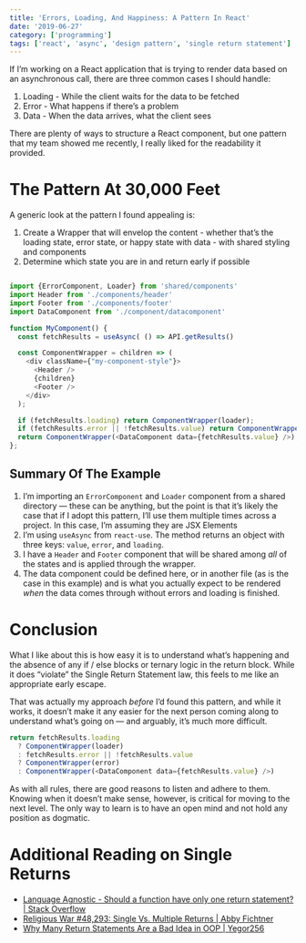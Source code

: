 ```yaml
---
title: 'Errors, Loading, And Happiness: A Pattern In React'
date: '2019-06-27'
category: ['programming']
tags: ['react', 'async', 'design pattern', 'single return statement']
---
```


If I’m working on a React application that is trying to render data based on an asynchronous call, there are three common cases I should handle:

1. Loading - While the client waits for the data to be fetched
2. Error - What happens if there’s a problem
3. Data - When the data arrives, what the client sees

There are plenty of ways to structure a React component, but one pattern that my team showed me recently, I really liked for the readability it provided.

# The Pattern At 30,000 Feet

A generic look at the pattern I found appealing is:

1. Create a Wrapper that will envelop the content - whether that’s the loading state, error state, or happy state with data - with shared styling and components
2. Determine which state you are in and return early if possible

```javascript

import {ErrorComponent, Loader} from 'shared/components'
import Header from './components/header'
import Footer from './components/footer'
import DataComponent from './component/datacomponent'

function MyComponent() {
  const fetchResults = useAsync( () => API.getResults()

  const ComponentWrapper = children => (
    <div className={"my-component-style"}>
      <Header />
      {children}
      <Footer />
    </div>
  );

  if (fetchResults.loading) return ComponentWrapper(loader);
  if (fetchResults.error || !fetchResults.value) return ComponentWrapper(error);
  return ComponentWrapper(<DataComponent data={fetchResults.value} />);
};

```

## Summary Of The Example

1. I’m importing an `ErrorComponent` and `Loader` component from a shared directory — these can be anything, but the point is that it’s likely the case that if I adopt this pattern, I’ll use them multiple times across a project. In this case, I’m assuming they are JSX Elements
2. I’m using `useAsync` from `react-use`. The method returns an object with three keys: `value`, `error`, and `loading`.
3. I have a `Header` and `Footer` component that will be shared among _all_ of the states and is applied through the wrapper.
4. The data component could be defined here, or in another file (as is the case in this example) and is what you actually expect to be rendered _when_ the data comes through without errors and loading is finished.

# Conclusion

What I like about this is how easy it is to understand what’s happening and the absence of any if / else blocks or ternary logic in the return block. While it does “violate” the Single Return Statement law, this feels to me like an appropriate early escape.

That was actually my approach _before_ I’d found this pattern, and while it works, it doesn’t make it any easier for the next person coming along to understand what’s going on — and arguably, it’s much more difficult.

```javascript
return fetchResults.loading
  ? ComponentWrapper(loader)
  : fetchResults.error || !fetchResults.value
  ? ComponentWrapper(error)
  : ComponentWrapper(<DataComponent data={fetchResults.value} />)
```

As with all rules, there are good reasons to listen and adhere to them. Knowing when it doesn’t make sense, however, is critical for moving to the next level. The only way to learn is to have an open mind and not hold any position as dogmatic.

# Additional Reading on Single Returns

- [Language Agnostic - Should a function have only one return statement? | Stack Overflow](https://stackoverflow.com/questions/36707/should-a-function-have-only-one-return-statement)
- [Religious War #48,293: Single Vs. Multiple Returns | Abby Fichtner](https://hackerchick.com/religious-war-48293-single-vs-multiple/)
- [Why Many Return Statements Are a Bad Idea in OOP | Yegor256](https://www.yegor256.com/2015/08/18/multiple-return-statements-in-oop.html)
